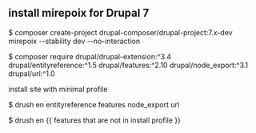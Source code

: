 ## install mirepoix for Drupal 7

$ composer create-project drupal-composer/drupal-project:7.x-dev mirepoix --stability dev --no-interaction

$ composer require drupal/drupal-extension:^3.4 drupal/entityreference:^1.5 drupal/features:^2.10 drupal/node_export:^3.1 drupal/url:^1.0

install site with minimal profile

$ drush en entityreference features node_export url

$ drush en {{ features that are not in install profile }}
